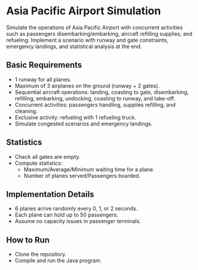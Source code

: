 # Asia Pacific Airport Simulation

Simulate the operations of Asia Pacific Airport with concurrent activities such as passengers disembarking/embarking, aircraft refilling supplies, and refueling. Implement a scenario with runway and gate constraints, emergency landings, and statistical analysis at the end.

## Basic Requirements

- 1 runway for all planes.
- Maximum of 3 airplanes on the ground (runway + 2 gates).
- Sequential aircraft operations: landing, coasting to gate, disembarking, refilling, embarking, undocking, coasting to runway, and take-off.
- Concurrent activities: passengers handling, supplies refilling, and cleaning.
- Exclusive activity: refueling with 1 refueling truck.
- Simulate congested scenarios and emergency landings.

## Statistics

- Check all gates are empty.
- Compute statistics:
  - Maximum/Average/Minimum waiting time for a plane.
  - Number of planes served/Passengers boarded.

## Implementation Details

- 6 planes arrive randomly every 0, 1, or 2 seconds.
- Each plane can hold up to 50 passengers.
- Assume no capacity issues in passenger terminals.

## How to Run

- Clone the repository.
- Compile and run the Java program.

